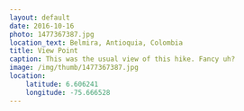```yaml
---
layout: default
date: 2016-10-16
photo: 1477367387.jpg
location_text: Belmira, Antioquia, Colombia
title: View Point
caption: This was the usual view of this hike. Fancy uh?
image: /img/thumb/1477367387.jpg
location:
    latitude: 6.606241
    longitude: -75.666528
---
```

